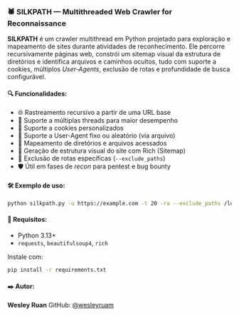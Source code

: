 

### 🕷️ SILKPATH — Multithreaded Web Crawler for Reconnaissance

**SILKPATH** é um crawler multithread em Python projetado para exploração e mapeamento de sites durante atividades de reconhecimento. Ele percorre recursivamente páginas web, constrói um sitemap visual da estrutura de diretórios e identifica arquivos e caminhos ocultos, tudo com suporte a cookies, múltiplos *User-Agents*, exclusão de rotas e profundidade de busca configurável.

#### 🔍 Funcionalidades:

* 🌐 Rastreamento recursivo a partir de uma URL base
* 🧵 Suporte a múltiplas threads para maior desempenho
* 🍪 Suporte a cookies personalizados
* 🦡 Suporte a User-Agent fixo ou aleatório (via arquivo)
* 📂 Mapeamento de diretórios e arquivos acessados
* 🌲 Geração de estrutura visual do site com Rich (Sitemap)
* 🚫 Exclusão de rotas específicas (`--exclude_paths`)
* 🛡️ Útil em fases de *recon* para pentest e bug bounty

#### 🛠️ Exemplo de uso:

```bash
python silkpath.py -u https://example.com -t 20 -ra --exclude_paths /logout /admin
```

#### 📁 Requisitos:

* Python 3.13+
* `requests`, `beautifulsoup4`, `rich`

Instale com:

```bash
pip install -r requirements.txt
```

#### ✒️ Autor:

**Wesley Ruan**
GitHub: [@wesleyruam](https://github.com/wesleyruam)
